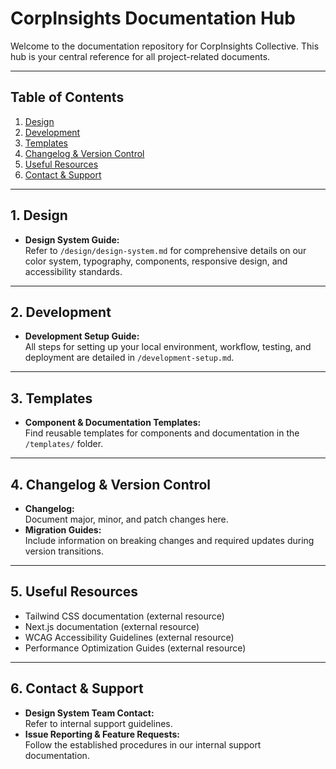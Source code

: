 # CorpInsights Documentation Hub

Welcome to the documentation repository for CorpInsights Collective. This hub is your central reference for all project-related documents.

---

## Table of Contents

1. [Design](#design)
2. [Development](#development)
3. [Templates](#templates)
4. [Changelog & Version Control](#changelog--version-control)
5. [Useful Resources](#useful-resources)
6. [Contact & Support](#contact--support)

---

## 1. Design

- **Design System Guide:**  
  Refer to `/design/design-system.md` for comprehensive details on our color system, typography, components, responsive design, and accessibility standards.

---

## 2. Development

- **Development Setup Guide:**  
  All steps for setting up your local environment, workflow, testing, and deployment are detailed in `/development-setup.md`.

---

## 3. Templates

- **Component & Documentation Templates:**  
  Find reusable templates for components and documentation in the `/templates/` folder.

---

## 4. Changelog & Version Control

- **Changelog:**  
  Document major, minor, and patch changes here.
- **Migration Guides:**  
  Include information on breaking changes and required updates during version transitions.

---

## 5. Useful Resources

- Tailwind CSS documentation (external resource)
- Next.js documentation (external resource)
- WCAG Accessibility Guidelines (external resource)
- Performance Optimization Guides (external resource)

---

## 6. Contact & Support

- **Design System Team Contact:**  
  Refer to internal support guidelines.
- **Issue Reporting & Feature Requests:**  
  Follow the established procedures in our internal support documentation.
